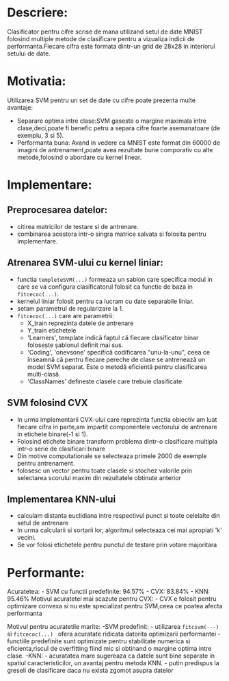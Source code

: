 # Descriere:
  Clasificator pentru cifre scrise de mana utilizand setul de date MNIST folosind multiple metode de clasificare pentru a vizualiza indicii de performanta.Fiecare cifra este formata dintr-un grid de 28x28 in interiorul setului de date.

# Motivatia:
  Utilizarea SVM pentru un set de date cu cifre poate prezenta multe avantaje:
  - Separare optima intre clase:SVM gaseste o margine maximala intre clase,deci,poate fi benefic petru a separa cifre foarte asemanatoare (de exemplu, 3 si 5).
  - Performanta buna: Avand in vedere ca MNIST este format din 60000 de imagini de antrenament,poate avea rezultate bune comporativ cu alte metode,folosind o abordare cu kernel linear.
# Implementare:
  ## Preprocesarea datelor:
  - citirea matricilor de testare si de antrenare.
  - combinarea acestora intr-o singra matrice salvata si folosita pentru implementare.
  ## Atrenarea SVM-ului cu kernel liniar:
  - functia `templeteSVM(...)` formeaza un sablon care specifica modul in care se va configura clasificatorul folosit ca functie de baza in `fitcecoc(...)`.
  - kernelul liniar folosit pentru ca lucram cu date separabile liniar.
  - setam parametrul de regularizare la 1.
  - `fitcecoc(...)` care are parametrii:
    - X_train reprezinta datele de antrenare  
    - Y_train etichetele
    - 'Learners', template indică faptul că fiecare clasificator binar folosește șablonul definit mai sus.
    - 'Coding', 'onevsone' specifică codificarea "unu-la-unu", ceea ce înseamnă că pentru fiecare pereche de clase se antrenează un model SVM separat. Este o metodă eficientă pentru clasificarea multi-clasă.
    - 'ClassNames' defineste clasele care trebuie clasificate
  ## SVM folosind CVX
  - In urma implementarii CVX-ului care reprezinta functia obiectiv am luat fiecare cifra in parte,am impartit componentele vectorului de antrenare in etichete binare(-1 si 1).
  - Folosind etichete binare transform problema dintr-o clasificare multipla intr-o serie de clasificari binare
  - Din motive computationale se selecteaza primele 2000 de exemple pentru antrenament.
  - folosesc un vector pentru toate clasele si stochez valorile prin selectarea scorului maxim din rezultatele obtinute anterior
  ## Implementarea KNN-ului
  - calculam distanta euclidiana intre respectivul punct si toate celelalte din setul de antrenare
  - In urma calcularii si sortarii lor, algoritmul selecteaza cei mai apropiati 'k' vecini.
  - Se vor folosi etichetele pentru punctul de testare prin votare majoritara
# Performante:
  Acuratetea:
    - SVM cu functii predefinite: 94.57%
    - CVX: 83.84%
    - KNN: 95.46%
  Motivul acuratetei mai scazute pentru CVX: 
    - CVX e folosit pentru optimizare convexa si nu este specializat pentru SVM,ceea ce poatea afecta performanta

  Motivul pentru acuratetile marite:
    -SVM predefinit:
      - utilizarea `fitcsvm(---)` si `fitcecoc(...) ` ofera acuratate ridicata datorita optimizarii performantei
      - functiile predefinite sunt optimizate pentru stabilitate numerica si eficienta,riscul de overfitting fiind mic si obtinand o margine optima intre clase.
    -KNN:
      - acuratatea mare sugereaza ca datele sunt bine separate in spatiul caracteristicilor, un avantaj pentru metoda KNN.
      - putin predispus la greseli de clasificare daca nu exista zgomot asupra datelor
